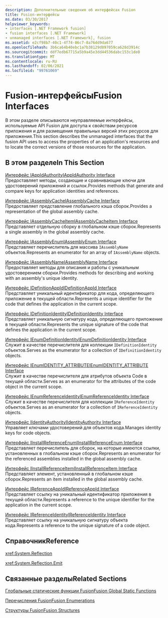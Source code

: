 ```yaml
---
description: Дополнительные сведения об интерфейсах Fusion
title: Fusion-интерфейсы
ms.date: 03/30/2017
helpviewer_keywords:
- interfaces [.NET Framework fusion]
- fusion interfaces [.NET Framework]
- unmanaged interfaces [.NET Framework], fusion
ms.assetid: e2cf98b7-40c1-4f74-86c7-8a76dd9da677
ms.openlocfilehash: 3b6ca64b40ebc1a7b38129d897059ca628d3914c
ms.sourcegitcommit: ddf7edb67715a5b9a45e3dd44536dabc153c1de0
ms.translationtype: MT
ms.contentlocale: ru-RU
ms.lasthandoff: 02/06/2021
ms.locfileid: "99761069"
---
```

# <a name="fusion-interfaces"></a><span data-ttu-id="c8034-103">Fusion-интерфейсы</span><span class="sxs-lookup"><span data-stu-id="c8034-103">Fusion Interfaces</span></span>

<span data-ttu-id="c8034-104">В этом разделе описываются неуправляемые интерфейсы, используемые API Fusion для доступа к свойствам ресурсов приложения и для размещения правильных версий этих ресурсов для приложения.</span><span class="sxs-lookup"><span data-stu-id="c8034-104">This section describes the unmanaged interfaces that the fusion API uses to access the properties of an application's resources and to locate the correct versions of those resources for the application.</span></span>  
  
## <a name="in-this-section"></a><span data-ttu-id="c8034-105">В этом разделе</span><span class="sxs-lookup"><span data-stu-id="c8034-105">In This Section</span></span>  

 [<span data-ttu-id="c8034-106">Интерфейс IAppIdAuthority</span><span class="sxs-lookup"><span data-stu-id="c8034-106">IAppIdAuthority Interface</span></span>](iappidauthority-interface.md)  
 <span data-ttu-id="c8034-107">Предоставляет методы, создающие и сравнивающие ключи для удостоверений приложений и ссылок.</span><span class="sxs-lookup"><span data-stu-id="c8034-107">Provides methods that generate and compare keys for application identities and references.</span></span>  
  
 [<span data-ttu-id="c8034-108">Интерфейс IAssemblyCache</span><span class="sxs-lookup"><span data-stu-id="c8034-108">IAssemblyCache Interface</span></span>](iassemblycache-interface.md)  
 <span data-ttu-id="c8034-109">Предоставляет представление глобального кэша сборок.</span><span class="sxs-lookup"><span data-stu-id="c8034-109">Provides a representation of the global assembly cache.</span></span>  
  
 [<span data-ttu-id="c8034-110">Интерфейс IAssemblyCacheItem</span><span class="sxs-lookup"><span data-stu-id="c8034-110">IAssemblyCacheItem Interface</span></span>](iassemblycacheitem-interface.md)  
 <span data-ttu-id="c8034-111">Представляет отдельную сборку в глобальном кэше сборок.</span><span class="sxs-lookup"><span data-stu-id="c8034-111">Represents a single assembly in the global assembly cache.</span></span>  
  
 [<span data-ttu-id="c8034-112">Интерфейс IAssemblyEnum</span><span class="sxs-lookup"><span data-stu-id="c8034-112">IAssemblyEnum Interface</span></span>](iassemblyenum-interface.md)  
 <span data-ttu-id="c8034-113">Представляет перечислитель для массива `IAssemblyName` объектов.</span><span class="sxs-lookup"><span data-stu-id="c8034-113">Represents an enumerator for an array of `IAssemblyName` objects.</span></span>  
  
 [<span data-ttu-id="c8034-114">Интерфейс IAssemblyName</span><span class="sxs-lookup"><span data-stu-id="c8034-114">IAssemblyName Interface</span></span>](iassemblyname-interface.md)  
 <span data-ttu-id="c8034-115">Предоставляет методы для описания и работы с уникальным удостоверением сборки.</span><span class="sxs-lookup"><span data-stu-id="c8034-115">Provides methods for describing and working with an assembly's unique identity.</span></span>  
  
 [<span data-ttu-id="c8034-116">Интерфейс IDefinitionAppId</span><span class="sxs-lookup"><span data-stu-id="c8034-116">IDefinitionAppId Interface</span></span>](idefinitionappid-interface.md)  
 <span data-ttu-id="c8034-117">Представляет уникальный идентификатор для кода, определяющего приложение в текущей области.</span><span class="sxs-lookup"><span data-stu-id="c8034-117">Represents a unique identifier for the code that defines the application in the current scope.</span></span>  
  
 [<span data-ttu-id="c8034-118">Интерфейс IDefinitionIdentity</span><span class="sxs-lookup"><span data-stu-id="c8034-118">IDefinitionIdentity Interface</span></span>](idefinitionidentity-interface.md)  
 <span data-ttu-id="c8034-119">Представляет уникальную сигнатуру кода, определяющего приложение в текущей области.</span><span class="sxs-lookup"><span data-stu-id="c8034-119">Represents the unique signature of the code that defines the application in the current scope.</span></span>  
  
 [<span data-ttu-id="c8034-120">Интерфейс IEnumDefinitionIdentity</span><span class="sxs-lookup"><span data-stu-id="c8034-120">IEnumDefinitionIdentity Interface</span></span>](ienumdefinitionidentity-interface.md)  
 <span data-ttu-id="c8034-121">Служит в качестве перечислителя для коллекции `IDefinitionIdentity` объектов.</span><span class="sxs-lookup"><span data-stu-id="c8034-121">Serves as the enumerator for a collection of `IDefinitionIdentity` objects.</span></span>  
  
 [<span data-ttu-id="c8034-122">Интерфейс IEnumIDENTITY_ATTRIBUTE</span><span class="sxs-lookup"><span data-stu-id="c8034-122">IEnumIDENTITY_ATTRIBUTE Interface</span></span>](ienumidentity-attribute-interface.md)  
 <span data-ttu-id="c8034-123">Служит в качестве перечислителя для атрибутов объекта Code в текущей области.</span><span class="sxs-lookup"><span data-stu-id="c8034-123">Serves as an enumerator for the attributes of the code object in the current scope.</span></span>  
  
 [<span data-ttu-id="c8034-124">Интерфейс IEnumReferenceIdentity</span><span class="sxs-lookup"><span data-stu-id="c8034-124">IEnumReferenceIdentity Interface</span></span>](ienumreferenceidentity-interface.md)  
 <span data-ttu-id="c8034-125">Служит в качестве перечислителя для коллекции `IReferenceIdentity` объектов.</span><span class="sxs-lookup"><span data-stu-id="c8034-125">Serves as an enumerator for a collection of `IReferenceIdentity` objects.</span></span>  
  
 [<span data-ttu-id="c8034-126">Интерфейс IIdentityAuthority</span><span class="sxs-lookup"><span data-stu-id="c8034-126">IIdentityAuthority Interface</span></span>](iidentityauthority-interface.md)  
 <span data-ttu-id="c8034-127">Управляет ключами удостоверений для объектов кода.</span><span class="sxs-lookup"><span data-stu-id="c8034-127">Manages identity keys for code objects.</span></span>  
  
 [<span data-ttu-id="c8034-128">Интерфейс IInstallReferenceEnum</span><span class="sxs-lookup"><span data-stu-id="c8034-128">IInstallReferenceEnum Interface</span></span>](iinstallreferenceenum-interface.md)  
 <span data-ttu-id="c8034-129">Представляет перечислитель для сборок, на которые имеются ссылки, установленных в глобальном кэше сборок.</span><span class="sxs-lookup"><span data-stu-id="c8034-129">Represents an enumerator for the referenced assemblies installed in the global assembly cache.</span></span>  
  
 [<span data-ttu-id="c8034-130">Интерфейс IInstallReferenceItem</span><span class="sxs-lookup"><span data-stu-id="c8034-130">IInstallReferenceItem Interface</span></span>](iinstallreferenceitem-interface.md)  
 <span data-ttu-id="c8034-131">Представляет элемент, установленный в глобальном кэше сборок.</span><span class="sxs-lookup"><span data-stu-id="c8034-131">Represents an item installed in the global assembly cache.</span></span>  
  
 [<span data-ttu-id="c8034-132">Интерфейс IReferenceAppId</span><span class="sxs-lookup"><span data-stu-id="c8034-132">IReferenceAppId Interface</span></span>](ireferenceappid-interface.md)  
 <span data-ttu-id="c8034-133">Представляет ссылку на уникальный идентификатор приложения в текущей области.</span><span class="sxs-lookup"><span data-stu-id="c8034-133">Represents a reference to the unique identifier for the application in the current scope.</span></span>  
  
 [<span data-ttu-id="c8034-134">Интерфейс IReferenceIdentity</span><span class="sxs-lookup"><span data-stu-id="c8034-134">IReferenceIdentity Interface</span></span>](ireferenceidentity-interface.md)  
 <span data-ttu-id="c8034-135">Представляет ссылку на уникальную сигнатуру объекта кода.</span><span class="sxs-lookup"><span data-stu-id="c8034-135">Represents a reference to the unique signature of a code object.</span></span>  
  
## <a name="reference"></a><span data-ttu-id="c8034-136">Справочник</span><span class="sxs-lookup"><span data-stu-id="c8034-136">Reference</span></span>  

 <xref:System.Reflection>  
  
 <xref:System.Reflection.Emit>  
  
## <a name="related-sections"></a><span data-ttu-id="c8034-137">Связанные разделы</span><span class="sxs-lookup"><span data-stu-id="c8034-137">Related Sections</span></span>  

 [<span data-ttu-id="c8034-138">Глобальные статические функции Fusion</span><span class="sxs-lookup"><span data-stu-id="c8034-138">Fusion Global Static Functions</span></span>](fusion-global-static-functions.md)  
  
 [<span data-ttu-id="c8034-139">Перечисления Fusion</span><span class="sxs-lookup"><span data-stu-id="c8034-139">Fusion Enumerations</span></span>](fusion-enumerations.md)  
  
 [<span data-ttu-id="c8034-140">Структуры Fusion</span><span class="sxs-lookup"><span data-stu-id="c8034-140">Fusion Structures</span></span>](fusion-structures.md)
